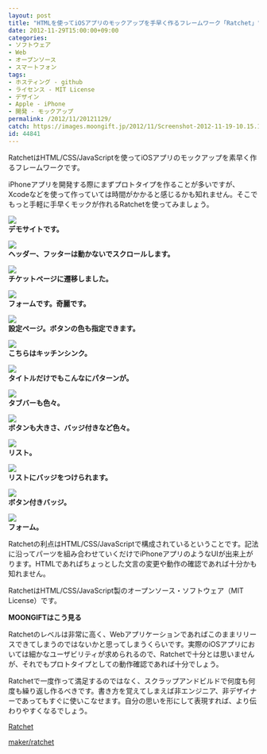 ```yaml
---
layout: post
title: "HTMLを使ってiOSアプリのモックアップを手早く作るフレームワーク「Ratchet」"
date: 2012-11-29T15:00:00+09:00
categories:
- ソフトウェア
- Web
- オープンソース
- スマートフォン
tags: 
- ホスティング - github
- ライセンス - MIT License
- デザイン
- Apple - iPhone
- 開発 - モックアップ
permalink: /2012/11/20121129/
catch: https://images.moongift.jp/2012/11/Screenshot-2012-11-19-10.15.15_thumb.png
id: 44841
---
```

RatchetはHTML/CSS/JavaScriptを使ってiOSアプリのモックアップを素早く作るフレームワークです。

  

iPhoneアプリを開発する際にまずプロトタイプを作ることが多いですが、Xcodeなどを使って作っていては時間がかかると感じるかも知れません。そこでもっと手軽に手早くモックが作れるRatchetを使ってみましょう。

  

[![](https://images.moongift.jp/2012/11/Screenshot-2012-11-19-10.14.11_thumb.png)](https://images.moongift.jp/2012/11/Screenshot-2012-11-19-10.14.11.png)  
**デモサイトです。**

  

[![](https://images.moongift.jp/2012/11/Screenshot-2012-11-19-10.14.19_thumb.png)](https://images.moongift.jp/2012/11/Screenshot-2012-11-19-10.14.19.png)  
**ヘッダー、フッターは動かないでスクロールします。**

  

[![](https://images.moongift.jp/2012/11/Screenshot-2012-11-19-10.14.22_thumb.png)](https://images.moongift.jp/2012/11/Screenshot-2012-11-19-10.14.22.png)  
**チケットページに遷移しました。**

  

[![](https://images.moongift.jp/2012/11/Screenshot-2012-11-19-10.14.25_thumb.png)](https://images.moongift.jp/2012/11/Screenshot-2012-11-19-10.14.25.png)  
**フォームです。奇麗です。**

  

[![](https://images.moongift.jp/2012/11/Screenshot-2012-11-19-10.14.33_thumb.png)](https://images.moongift.jp/2012/11/Screenshot-2012-11-19-10.14.33.png)  
**設定ページ。ボタンの色も指定できます。**

  

[![](https://images.moongift.jp/2012/11/Screenshot-2012-11-19-10.15.05_thumb.png)](https://images.moongift.jp/2012/11/Screenshot-2012-11-19-10.15.05.png)  
**こちらはキッチンシンク。**

  

[![](https://images.moongift.jp/2012/11/Screenshot-2012-11-19-10.15.15_thumb.png)](https://images.moongift.jp/2012/11/Screenshot-2012-11-19-10.15.15.png)  
**タイトルだけでもこんなにパターンが。**

  

[![](https://images.moongift.jp/2012/11/Screenshot-2012-11-19-10.15.22_thumb.png)](https://images.moongift.jp/2012/11/Screenshot-2012-11-19-10.15.22.png)  
**タブバーも色々。**

  

[![](https://images.moongift.jp/2012/11/Screenshot-2012-11-19-10.15.32_thumb.png)](https://images.moongift.jp/2012/11/Screenshot-2012-11-19-10.15.32.png)  
**ボタンも大きさ、バッジ付きなど色々。**

  

[![](https://images.moongift.jp/2012/11/Screenshot-2012-11-19-10.15.45_thumb.png)](https://images.moongift.jp/2012/11/Screenshot-2012-11-19-10.15.45.png)  
**リスト。**

  

[![](https://images.moongift.jp/2012/11/Screenshot-2012-11-19-10.17.34_thumb.png)](https://images.moongift.jp/2012/11/Screenshot-2012-11-19-10.17.34.png)  
**リストにバッジをつけられます。**

  

[![](https://images.moongift.jp/2012/11/Screenshot-2012-11-19-10.17.42_thumb.png)](https://images.moongift.jp/2012/11/Screenshot-2012-11-19-10.17.42.png)  
**ボタン付きバッジ。**

  

[![](https://images.moongift.jp/2012/11/Screenshot-2012-11-19-10.18.04_thumb.png)](https://images.moongift.jp/2012/11/Screenshot-2012-11-19-10.18.04.png)  
**フォーム。**

  

Ratchetの利点はHTML/CSS/JavaScriptで構成されているということです。記法に沿ってパーツを組み合わせていくだけでiPhoneアプリのようなUIが出来上がります。HTMLであればちょっとした文言の変更や動作の確認であれば十分かも知れません。

  

RatchetはHTML/CSS/JavaScript製のオープンソース・ソフトウェア（MIT License）です。

  
  
  

**MOONGIFTはこう見る**

  

Ratchetのレベルは非常に高く、Webアプリケーションであればこのままリリースできてしまうのではないかと思ってしまうくらいです。実際のiOSアプリにおいては細かなユーザビリティが求められるので、Ratchetで十分とは思いませんが、それでもプロトタイプとしての動作確認であれば十分でしょう。

  

Ratchetで一度作って満足するのではなく、スクラップアンドビルドで何度も何度も繰り返し作るべきです。書き方を覚えてしまえば非エンジニア、非デザイナーであってもすぐに使いこなせます。自分の思いを形にして表現すれば、より伝わりやすくなるでしょう。

  

[Ratchet](http://maker.github.com/ratchet/)

  

[maker/ratchet](https://github.com/maker/ratchet)

